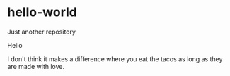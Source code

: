 # hello-world
Just another repository

Hello

I don't think it makes a difference where you eat the tacos as long as they are made with love.
